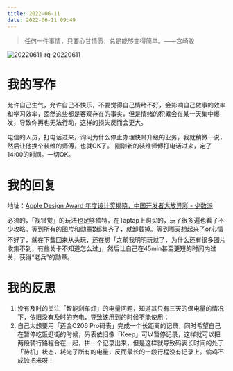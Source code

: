 ```yaml
---
title: 2022-06-11
date: 2022-06-11 09:49
---
```


> 任何一件事情，只要心甘情愿，总是能够变得简单。——宫崎骏

![20220611-rq-20220611](http://images.iotop.work/uPic/20220611-rq-20220611.jpeg)

# 我的写作

允许自己生气，允许自己不快乐，不要觉得自己情绪不好，会影响自己做事的效率和学习效率，固然这些都是客观存在的事实，但是情绪的积累会在某一天集中爆发，导致你再也无法行动，这样的损失反而会更大。

电信的人员，打电话过来，询问为什么停止办理快带升级的业务，我就稍微一说，然后让他换个装维的师傅，也就OK了。
刚刚新的装维师傅打电话过来，定了14:00的时间。一切OK。


# 我的回复

地址：[Apple Design Award 年度设计奖揭晓，中国开发者大放异彩 - 少数派](https://sspai.com/post/73667)

必须的，「视错觉」的玩法也足够独特，在Taptap上购买的，玩了很多遍也看了不少攻略。等到所有的图片和勋章🎖都集齐了，就卸载掉。等到哪天想起来了or心情不好了，就在下载回来从头玩，还在想「之前我明明玩过了，为什么还有很多图片收集不到，有些关卡不知道怎么过」，然后让自己在45min甚至更短的时间内过关，获得“老兵”的勋章。

# 我的反思
1. 没有及时的关注「智能刹车灯」的电量问题，知道其只有三天的保电量的情况下，依旧没有及时的充电，导致该用到的时候不能使用；
2. 自己太想要用「迈金C206 Pro码表」完成一个长距离的记录，同时希望自己在暂停吃饭逛街的时候，码表依旧像「Keep」可以暂停记录，这样就可以把两段骑行路程合在一起，拼一个记录出来，但是这样就导致码表长时间的处于「待机」状态，耗光了所有的电量，反而最长的一段行程没有记录上。偷鸡不成蚀把米呀！